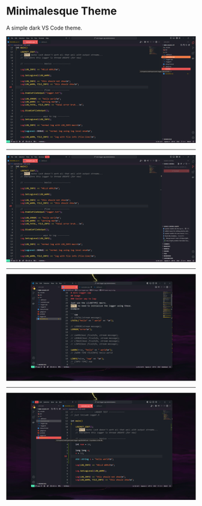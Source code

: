 # Minimalesque Theme

A simple dark VS Code theme.

![image](assets/full_files.png)

---

![image](assets/full_git.png)

---

![image](assets/small_1.png)

---

![image](assets/small_2.png)
